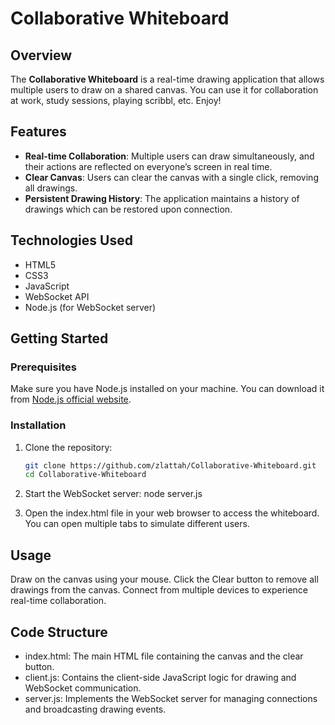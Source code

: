 # Collaborative Whiteboard

## Overview

The **Collaborative Whiteboard** is a real-time drawing application that allows multiple users to draw on a shared canvas. You can use it for collaboration at work, study sessions, playing scribbl, etc. Enjoy!

## Features

- **Real-time Collaboration**: Multiple users can draw simultaneously, and their actions are reflected on everyone’s screen in real time.
- **Clear Canvas**: Users can clear the canvas with a single click, removing all drawings.
- **Persistent Drawing History**: The application maintains a history of drawings which can be restored upon connection.

## Technologies Used

- HTML5
- CSS3
- JavaScript
- WebSocket API
- Node.js (for WebSocket server)

## Getting Started

### Prerequisites

Make sure you have Node.js installed on your machine. You can download it from [Node.js official website](https://nodejs.org/).

### Installation

1. Clone the repository:
   ```bash
   git clone https://github.com/zlattah/Collaborative-Whiteboard.git
   cd Collaborative-Whiteboard

2. Start the WebSocket server:
  node server.js

4. Open the index.html file in your web browser to access the whiteboard. You can open multiple tabs to simulate different users.

## Usage
Draw on the canvas using your mouse.
Click the Clear button to remove all drawings from the canvas.
Connect from multiple devices to experience real-time collaboration.

## Code Structure
- index.html: The main HTML file containing the canvas and the clear button.
- client.js: Contains the client-side JavaScript logic for drawing and WebSocket communication.
- server.js: Implements the WebSocket server for managing connections and broadcasting drawing events.
